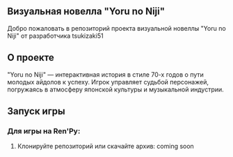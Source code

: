 ## Визуальная новелла "Yoru no Niji"

Добро пожаловать в репозиторий проекта визуальной новеллы "Yoru no Niji" от разработчика tsukizaki51 

## О проекте

"Yoru no Niji" — интерактивная история в стиле 70-х годов о пути молодых айдолов к успеху. Игрок управляет судьбой персонажей, погружаясь в атмосферу японской культуры и музыкальной индустрии.

## Запуск игры

### Для игры на Ren'Py:

1. Клонируйте репозиторий или скачайте архив:
coming soon